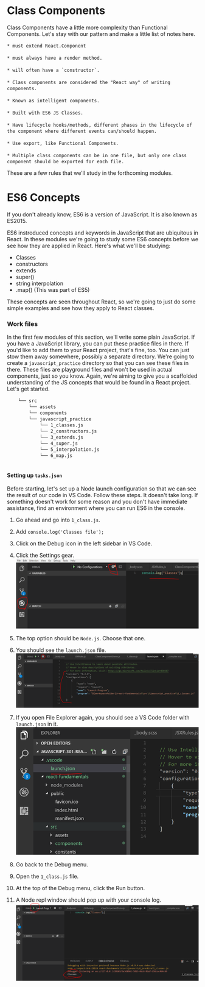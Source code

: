 # Class Components

Class Components have a little more complexity than Functional Components. Let's stay with our pattern and make a little list of notes here. 

    * must extend React.Component 

    * must always have a render method.

    * will often have a `constructor`.

    * Class components are considered the "React way" of writing components.
           
    * Known as intelligent components.

    * Built with ES6 JS Classes.
             
    * Have lifecycle hooks/methods, different phases in the lifecycle of the component where different events can/should happen. 
    
    * Use export, like Functional Components.
    
    * Multiple class components can be in one file, but only one class component should be exported for each file.

These are a few rules that we'll study in the forthcoming modules. 
      
# ES6 Concepts

If you don't already know, ES6 is a version of JavaScript. It is also known as ES2015. 

ES6 instroduced concepts and keywords in JavaScript that are ubiquitous in React. In these modules we're going to study some ES6 concepts before we see how they are applied in React. Here's what we'll be studying:

* Classes
* constructors
* extends
* super()
* string interpolation
* .map() (This was part of ES5)

These concepts are seen throughout React, so we're going to just do some simple examples and see how they apply to React classes. 

### Work files
In the first few modules of this section, we'll write some plain JavaScript. If you have a JavaScript library, you can put these practice files in there. If you'd like to add them to your React project, that's fine, too. You can just stow them away somewhere, possibly a separate directory. We're going to create a `javascript_practice` directory so that you can see these files in there. These files are playground files and won't be used in actual components, just so you know. Again, we're aiming to give you a scaffolded understanding of the JS concepts that would be found in a React project. Let's get started.

```
    └── src
        └── assets
        └── components
        └── javascript_practice
            └── 1_classes.js
            └── 2_constructors.js
            └── 3_extends.js
            └── 4_super.js
            └── 5_interpolation.js
            └── 6_map.js
            
```



#### Setting up `tasks.json`

Before starting, let's set up a Node launch configuration so that we can see the result of our code in VS Code. Follow these steps. It doesn't take long. If something doesn't work for some reason and you don't have immediate assistance, find an environment where you can run ES6 in the console.

1. Go ahead and go into `1_class.js`. 
2. Add `console.log('Classes file');`
3. Click on the Debug icon in the left sidebar in VS Code.
4. Click the Settings gear.
![Launch-Setup](../../assets/4.1.1_launch_setup.PNG)
5. The top option should be `Node.js`. Choose that one.
6. You should see the `launch.json` file.
![Launch-Setup](../../assets/4.1.1_configuration.PNG)
7. If you open File Explorer again, you should see a VS Code folder with `launch.json` in it.
![Launch](../../assets/4.1.1_launch.PNG)

8. Go back to the Debug menu.
9. Open the `1_class.js` file. 
10. At the top of the Debug menu, click the Run button.
11. A Node repl window should pop up with your console log.
![Run](../../assets/4.1.1_run.PNG)

